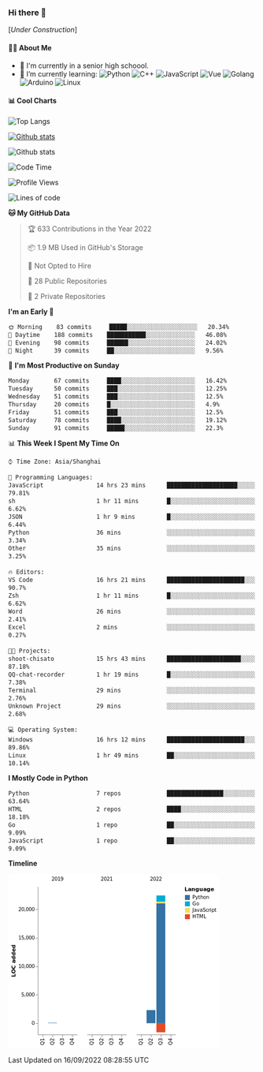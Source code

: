 ### Hi there 👋

\[*Under Construction*\]

<!--
**NoNormalCreeper/NoNormalCreeper** is a ✨ _special_ ✨ repository because its `README.md` (this file) appears on your GitHub profile.

Here are some ideas to get you started:

- 🔭 I’m currently working on ...
- 🌱 I’m currently learning ...
- 👯 I’m looking to collaborate on ...
- 🤔 I’m looking for help with ...
- 💬 Ask me about ...
- 📫 How to reach me: ...
- 😄 Pronouns: ...
- ⚡ Fun fact: ...
-->

#### 👩‍💻 About Me

- 🏫 I'm currently in a senior high schoool.
- 🌱 I’m currently learning: 
![Python](https://img.shields.io/badge/-Python-blue?style=flat-square&logo=Python&logoColor=fff)
![C++](https://img.shields.io/badge/-C%2B%2B-00599C?style=flat-square&logo=C%2B%2B&logoColor=fff)
![JavaScript](https://img.shields.io/badge/-JavaScript-ffca18?style=flat-square&logo=JavaScript&logoColor=fff)
![Vue](https://img.shields.io/badge/-Vue-4FC08D?style=flat-square&logo=Vue.js&logoColor=fff)
![Golang](https://img.shields.io/badge/-Go-007d9c?style=flat-square&logo=Go&logoColor=fff)
![Arduino](https://img.shields.io/badge/-Arduino-00979D?style=flat-square&logo=Arduino&logoColor=fff)
![Linux](https://img.shields.io/badge/-Linux-FCC624?style=flat-square&logo=Linux&logoColor=fff)

#### 📊 Cool Charts

![Top Langs](https://github-readme-stats.vercel.app/api/top-langs/?username=NoNormalCreeper&layout=compact)

[![Github stats](https://github-readme-stats.vercel.app/api?username=NoNormalCreeper&show_icons=true)](https://github.com/anuraghazra/github-readme-stats)

![Github stats](https://github-profile-trophy.vercel.app/?username=NoNormalCreeper)


<!--START_SECTION:waka-->
![Code Time](http://img.shields.io/badge/Code%20Time-109%20hrs%2033%20mins-blue)

![Profile Views](http://img.shields.io/badge/Profile%20Views-2-blue)

![Lines of code](https://img.shields.io/badge/From%20Hello%20World%20I%27ve%20Written-23%20Thousand%20lines%20of%20code-blue)

**🐱 My GitHub Data** 

> 🏆 633 Contributions in the Year 2022
 > 
> 📦 1.9 MB Used in GitHub's Storage 
 > 
> 🚫 Not Opted to Hire
 > 
> 📜 28 Public Repositories 
 > 
> 🔑 2 Private Repositories  
 > 
**I'm an Early 🐤** 

```text
🌞 Morning    83 commits     █████░░░░░░░░░░░░░░░░░░░░   20.34% 
🌆 Daytime    188 commits    ███████████░░░░░░░░░░░░░░   46.08% 
🌃 Evening    98 commits     ██████░░░░░░░░░░░░░░░░░░░   24.02% 
🌙 Night      39 commits     ██░░░░░░░░░░░░░░░░░░░░░░░   9.56%

```
📅 **I'm Most Productive on Sunday** 

```text
Monday       67 commits     ████░░░░░░░░░░░░░░░░░░░░░   16.42% 
Tuesday      50 commits     ███░░░░░░░░░░░░░░░░░░░░░░   12.25% 
Wednesday    51 commits     ███░░░░░░░░░░░░░░░░░░░░░░   12.5% 
Thursday     20 commits     █░░░░░░░░░░░░░░░░░░░░░░░░   4.9% 
Friday       51 commits     ███░░░░░░░░░░░░░░░░░░░░░░   12.5% 
Saturday     78 commits     ████░░░░░░░░░░░░░░░░░░░░░   19.12% 
Sunday       91 commits     █████░░░░░░░░░░░░░░░░░░░░   22.3%

```


📊 **This Week I Spent My Time On** 

```text
⌚︎ Time Zone: Asia/Shanghai

💬 Programming Languages: 
JavaScript               14 hrs 23 mins      ████████████████████░░░░░   79.81% 
sh                       1 hr 11 mins        █░░░░░░░░░░░░░░░░░░░░░░░░   6.62% 
JSON                     1 hr 9 mins         █░░░░░░░░░░░░░░░░░░░░░░░░   6.44% 
Python                   36 mins             ░░░░░░░░░░░░░░░░░░░░░░░░░   3.34% 
Other                    35 mins             ░░░░░░░░░░░░░░░░░░░░░░░░░   3.25%

🔥 Editors: 
VS Code                  16 hrs 21 mins      ██████████████████████░░░   90.7% 
Zsh                      1 hr 11 mins        █░░░░░░░░░░░░░░░░░░░░░░░░   6.62% 
Word                     26 mins             ░░░░░░░░░░░░░░░░░░░░░░░░░   2.41% 
Excel                    2 mins              ░░░░░░░░░░░░░░░░░░░░░░░░░   0.27%

🐱‍💻 Projects: 
shoot-chisato            15 hrs 43 mins      █████████████████████░░░░   87.18% 
QQ-chat-recorder         1 hr 19 mins        █░░░░░░░░░░░░░░░░░░░░░░░░   7.38% 
Terminal                 29 mins             ░░░░░░░░░░░░░░░░░░░░░░░░░   2.76% 
Unknown Project          29 mins             ░░░░░░░░░░░░░░░░░░░░░░░░░   2.68%

💻 Operating System: 
Windows                  16 hrs 12 mins      ██████████████████████░░░   89.86% 
Linux                    1 hr 49 mins        ██░░░░░░░░░░░░░░░░░░░░░░░   10.14%

```

**I Mostly Code in Python** 

```text
Python                   7 repos             ████████████████░░░░░░░░░   63.64% 
HTML                     2 repos             ████░░░░░░░░░░░░░░░░░░░░░   18.18% 
Go                       1 repo              ██░░░░░░░░░░░░░░░░░░░░░░░   9.09% 
JavaScript               1 repo              ██░░░░░░░░░░░░░░░░░░░░░░░   9.09%

```


**Timeline**

![Chart not found](https://raw.githubusercontent.com/NoNormalCreeper/NoNormalCreeper/main/charts/bar_graph.png) 


 Last Updated on 16/09/2022 08:28:55 UTC
<!--END_SECTION:waka-->

